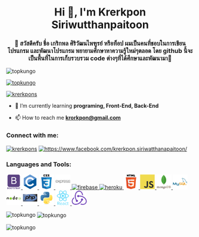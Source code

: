 <h1 align="center">Hi 👋, I'm Krerkpon Siriwutthanpaitoon</h1>
<h3 align="center">👋 สวัสดีครับ ชื่อ เกริกพล ศิริวัฒนไพฑูรย์ หรือท็อป ผมเป็นคนที่ชอบในการเขียนโปรแกรม และพัฒนาโปรแกรม พยายามศึกษาหาความรู้ใหม่ๆตลอด โดย github นี้จะเป็นพื้นที่ในการเก็บรวบรวม code ต่างๆที่ได้ศึกษาและพัฒนามา👋</h3>

<p align="left"> <img src="https://komarev.com/ghpvc/?username=topkungo&label=Profile%20views&color=0e75b6&style=flat" alt="topkungo" /> </p>

<p align="left"> <a href="https://github.com/ryo-ma/github-profile-trophy"><img src="https://github-profile-trophy.vercel.app/?username=topkungo" alt="topkungo" /></a> </p>

<p align="left"> <a href="https://twitter.com/krerkpons" target="blank"><img src="https://img.shields.io/twitter/follow/krerkpons?logo=twitter&style=for-the-badge" alt="krerkpons" /></a> </p>

- 🌱 I’m currently learning **programing, Front-End, Back-End**

- 📫 How to reach me **krorkpon@gmail.com**

<h3 align="left">Connect with me:</h3>
<p align="left">
<a href="https://twitter.com/krerkpons" target="blank"><img align="center" src="https://raw.githubusercontent.com/rahuldkjain/github-profile-readme-generator/master/src/images/icons/Social/twitter.svg" alt="krerkpons" height="30" width="40" /></a>
<a href="https://fb.com/https://www.facebook.com/krerkpon.siriwatthanapaitoon/" target="blank"><img align="center" src="https://raw.githubusercontent.com/rahuldkjain/github-profile-readme-generator/master/src/images/icons/Social/facebook.svg" alt="https://www.facebook.com/krerkpon.siriwatthanapaitoon/" height="30" width="40" /></a>
</p>

<h3 align="left">Languages and Tools:</h3>
<p align="left"> <a href="https://getbootstrap.com" target="_blank" rel="noreferrer"> <img src="https://raw.githubusercontent.com/devicons/devicon/master/icons/bootstrap/bootstrap-plain-wordmark.svg" alt="bootstrap" width="40" height="40"/> </a> <a href="https://www.cprogramming.com/" target="_blank" rel="noreferrer"> <img src="https://raw.githubusercontent.com/devicons/devicon/master/icons/c/c-original.svg" alt="c" width="40" height="40"/> </a> <a href="https://www.w3schools.com/css/" target="_blank" rel="noreferrer"> <img src="https://raw.githubusercontent.com/devicons/devicon/master/icons/css3/css3-original-wordmark.svg" alt="css3" width="40" height="40"/> </a> <a href="https://expressjs.com" target="_blank" rel="noreferrer"> <img src="https://raw.githubusercontent.com/devicons/devicon/master/icons/express/express-original-wordmark.svg" alt="express" width="40" height="40"/> </a> <a href="https://firebase.google.com/" target="_blank" rel="noreferrer"> <img src="https://www.vectorlogo.zone/logos/firebase/firebase-icon.svg" alt="firebase" width="40" height="40"/> </a> <a href="https://heroku.com" target="_blank" rel="noreferrer"> <img src="https://www.vectorlogo.zone/logos/heroku/heroku-icon.svg" alt="heroku" width="40" height="40"/> </a> <a href="https://www.w3.org/html/" target="_blank" rel="noreferrer"> <img src="https://raw.githubusercontent.com/devicons/devicon/master/icons/html5/html5-original-wordmark.svg" alt="html5" width="40" height="40"/> </a> <a href="https://developer.mozilla.org/en-US/docs/Web/JavaScript" target="_blank" rel="noreferrer"> <img src="https://raw.githubusercontent.com/devicons/devicon/master/icons/javascript/javascript-original.svg" alt="javascript" width="40" height="40"/> </a> <a href="https://www.mongodb.com/" target="_blank" rel="noreferrer"> <img src="https://raw.githubusercontent.com/devicons/devicon/master/icons/mongodb/mongodb-original-wordmark.svg" alt="mongodb" width="40" height="40"/> </a> <a href="https://www.mysql.com/" target="_blank" rel="noreferrer"> <img src="https://raw.githubusercontent.com/devicons/devicon/master/icons/mysql/mysql-original-wordmark.svg" alt="mysql" width="40" height="40"/> </a> <a href="https://nodejs.org" target="_blank" rel="noreferrer"> <img src="https://raw.githubusercontent.com/devicons/devicon/master/icons/nodejs/nodejs-original-wordmark.svg" alt="nodejs" width="40" height="40"/> </a> <a href="https://www.php.net" target="_blank" rel="noreferrer"> <img src="https://raw.githubusercontent.com/devicons/devicon/master/icons/php/php-original.svg" alt="php" width="40" height="40"/> </a> <a href="https://www.python.org" target="_blank" rel="noreferrer"> <img src="https://raw.githubusercontent.com/devicons/devicon/master/icons/python/python-original.svg" alt="python" width="40" height="40"/> </a> <a href="https://reactjs.org/" target="_blank" rel="noreferrer"> <img src="https://raw.githubusercontent.com/devicons/devicon/master/icons/react/react-original-wordmark.svg" alt="react" width="40" height="40"/> </a> <a href="https://redux.js.org" target="_blank" rel="noreferrer"> <img src="https://raw.githubusercontent.com/devicons/devicon/master/icons/redux/redux-original.svg" alt="redux" width="40" height="40"/> </a> </p>

<p><img align="left" src="https://github-readme-stats.vercel.app/api/top-langs?username=topkungo&show_icons=true&locale=en&layout=compact" alt="topkungo" /></p>

<p>&nbsp;<img align="center" src="https://github-readme-stats.vercel.app/api?username=topkungo&show_icons=true&locale=en" alt="topkungo" /></p>

<p><img align="center" src="https://github-readme-streak-stats.herokuapp.com/?user=topkungo&theme=dark" alt="topkungo" /></p>
